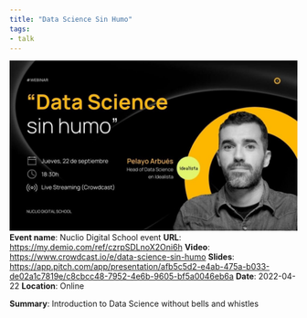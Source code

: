 ```yaml
---
title: "Data Science Sin Humo"
tags:
- talk
---
```


![nuclio-data-sin-humo](03.%20Outputs/Public%20Appearances/2022/nuclio-data-science-sin-humo/nuclio-data-sin-humo.jpg)
**Event name**: Nuclio Digital School event
**URL**: https://my.demio.com/ref/czrpSDLnoX2Oni6h
**Video**: https://www.crowdcast.io/e/data-science-sin-humo
**Slides**: https://app.pitch.com/app/presentation/afb5c5d2-e4ab-475a-b033-de02a1c7819e/c8cbcc48-7952-4e6b-9605-bf5a0046eb6a
**Date**: 2022-04-22
**Location**: Online

**Summary**: Introduction to Data Science without bells and whistles 